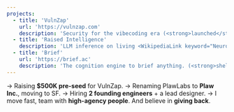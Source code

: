 ```yaml
---
projects:
  - title: 'VulnZap'
    url: 'https://vulnzap.com'
    description: 'Security for the vibecoding era (<strong>launched</strong>, in progress)'
  - title: 'Raised Intelligence'
    description: 'LLM inference on living <WikipediaLink keyword="Neuron">neurons</WikipediaLink>. As a service. (<strong>idea-stage</strong>, upcoming)'
  - title: 'Brief'
    url: 'https://brief.ac'
    description: 'The cognition engine to brief anything. (<strong>shelved</strong>)'
---
```


→ Raising **$500K pre-seed** for VulnZap.
→ Renaming PlawLabs to **Plaw Inc.**, moving to <WikipediaLink keyword="San Francisco">SF</WikipediaLink>.
→ Hiring **2 founding engineers** + a lead designer.
→ I move fast, team with **high-agency people**. And believe in **giving back**.